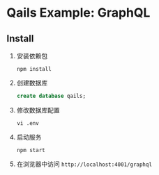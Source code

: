 # Qails Example: GraphQL

## Install

1. 安装依赖包

    ```
    npm install

    ```

1. 创建数据库
    ```sql
    create database qails;
    ```

1. 修改数据库配置
    ```
    vi .env
    ```

1. 启动服务
    ```
    npm start
    ```

1. 在浏览器中访问 `http://localhost:4001/graphql`
